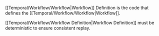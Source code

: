 [[Temporal/Workflow/Workflow|Workflow]] Definition is the code that defines the [[Temporal/Workflow/Workflow|Workflow]].

[[Temporal/Workflow/Workflow Definition|Workflow Definition]]  must be deterministic to ensure consistent replay.
